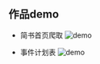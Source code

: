 ## 作品demo

- 简书首页爬取
![demo](https://github.com/zpby/PersonalProject-Fe/blob/master/Spider/jianshu/demo.gif)

- 事件计划表
![demo](https://github.com/zpby/PersonalProject-Fe/blob/master/todoList/localstorage%E7%89%88/demo.gif)

